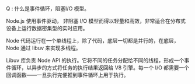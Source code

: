 Q : 什么是事件循环，阻塞I/O 模型。

Node.js 使用事件驱动， 非阻塞 I/O 模型而得以轻量和高效，非常适合在分布式设备上运行数据密集型的实时应用。

Node 代码运行在一个单线程上，除了代码，底层一切都是并行的，在底层， Node 通过 libuv 来实现多线程。

Libuv 库负责 Node API 的执行。它将不同的任务分配给不同的线程，形成一个事件循环，以异步的方式将任务的执行结果返回给 V8 引擎。每一个 I/O 都需要一个回调函数——一旦执行完便推到事件循环上用于执行。 

